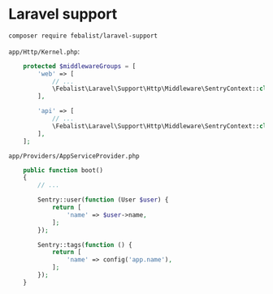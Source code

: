 # Laravel support

```bash
composer require febalist/laravel-support
```

`app/Http/Kernel.php`:
```php
    protected $middlewareGroups = [
        'web' => [
            // ...
            \Febalist\Laravel\Support\Http\Middleware\SentryContext::class,
        ],

        'api' => [
            // ...
            \Febalist\Laravel\Support\Http\Middleware\SentryContext::class,
        ],
    ];
```

`app/Providers/AppServiceProvider.php`
```php
    public function boot()
    {
        // ...

        Sentry::user(function (User $user) {
            return [
                'name' => $user->name,
            ];
        });

        Sentry::tags(function () {
            return [
                'name' => config('app.name'),
            ];
        });
    }
```
